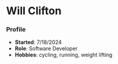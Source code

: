 # Will Clifton

### Profile

- **Started**: 7/18/2024
- **Role**: Software Developer
- **Hobbies**: cycling, running, weight lifting
